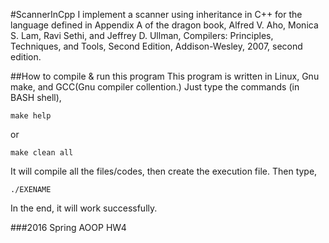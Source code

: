 #ScannerInCpp
I implement a scanner using inheritance in C++ for the language defined in Appendix A of the dragon book, Alfred V. Aho, Monica S. Lam, Ravi Sethi, and Jeffrey D. Ullman, Compilers: Principles, Techniques, and Tools, Second Edition,
Addison-Wesley, 2007, second edition.

##How to compile & run this program
This program is written in Linux, Gnu make, and GCC(Gnu compiler collention.)
Just type the commands (in BASH shell),
```
make help
```

or

```
make clean all
```
It will compile all the files/codes, then create the execution file.
Then type,
```
./EXENAME
```

In the end, it will work successfully.

###2016 Spring AOOP HW4
